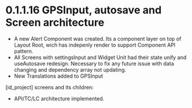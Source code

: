 # 0.1.1.16 GPSInput, autosave and Screen architecture

- A new Alert Component was created. Its a component layer on top of Layout Root, wich has indepenly render to support Component API pattern.
- All Screens with settingsInput and Widget Unit had their state unify and useAutosave redesign. Necessary to fix any future issue with data changing and dependency array not updating.
- New Translations added to GPSInput

[id_project] screens and its children:
- API/TC/LC architecture implemented.